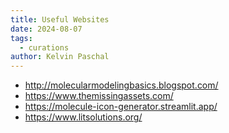 ```yaml
---
title: Useful Websites
date: 2024-08-07
tags:
  - curations
author: Kelvin Paschal
---
```

- http://molecularmodelingbasics.blogspot.com/
- https://www.themissingassets.com/
- https://molecule-icon-generator.streamlit.app/
- https://www.litsolutions.org/